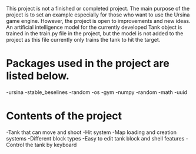 This project is not a finished or completed project.
The main purpose of the project is to set an example especially for those who want to use the Ursina game engine.
However, the project is open to improvements and new ideas.
An artificial intelligence model for the currently developed Tank object is trained in the train.py file in the project, but the model is not added to the project as this file currently only trains the tank to hit the target.
# Packages used in the project are listed below.
-ursina
-stable_beselines
-random
-os
-gym
-numpy
-random
-math
-uuid

# Contents of the project
-Tank that can move and shoot
-Hit system
-Map loading and creation systems
-Different block types
-Easy to edit tank block and shell features
-Control the tank by keyboard

